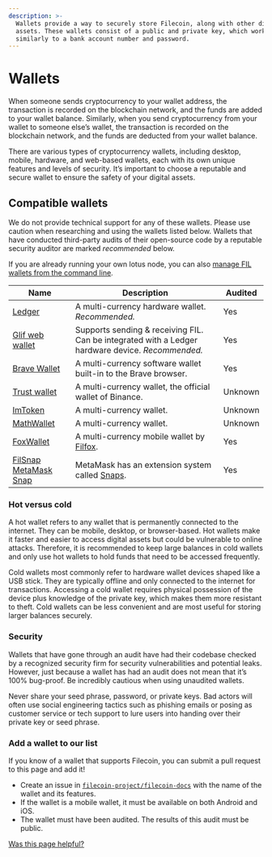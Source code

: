 ```yaml
---
description: >-
  Wallets provide a way to securely store Filecoin, along with other digital
  assets. These wallets consist of a public and private key, which work
  similarly to a bank account number and password.
---
```


# Wallets

When someone sends cryptocurrency to your wallet address, the transaction is recorded on the blockchain network, and the funds are added to your wallet balance. Similarly, when you send cryptocurrency from your wallet to someone else’s wallet, the transaction is recorded on the blockchain network, and the funds are deducted from your wallet balance.

There are various types of cryptocurrency wallets, including desktop, mobile, hardware, and web-based wallets, each with its own unique features and levels of security. It’s important to choose a reputable and secure wallet to ensure the safety of your digital assets.

## Compatible wallets

We do not provide technical support for any of these wallets. Please use caution when researching and using the wallets listed below. Wallets that have conducted third-party audits of their open-source code by a reputable security auditor are marked _recommended_ below.

If you are already running your own lotus node, you can also [manage FIL wallets from the command line](https://lotus.filecoin.io/lotus/manage/manage-fil/).

| Name                                                                                           | Description                                                                                       | Audited |
| ---------------------------------------------------------------------------------------------- | ------------------------------------------------------------------------------------------------- | ------- |
| [Ledger](https://support.ledger.com/hc/en-us/articles/4402721277329-Filecoin-FIL?support=true) | A multi-currency hardware wallet. _Recommended._                                                  | Yes     |
| [Glif web wallet](https://www.glif.io/en?txtype=send)                                          | Supports sending & receiving FIL. Can be integrated with a Ledger hardware device. _Recommended._ | Yes     |
| [Brave Wallet](https://brave.com/wallet/)                                                      | A multi-currency software wallet built-in to the Brave browser.                                   | Yes     |
| [Trust wallet](https://trustwallet.com/)                                                       | A multi-currency wallet, the official wallet of Binance.                                          | Unknown |
| [ImToken](https://token.im/)                                                                   | A multi-currency wallet.                                                                          | Unknown |
| [MathWallet](https://mathwallet.org/en-us/)                                                    | A multi-currency wallet.                                                                          | Unknown |
| [FoxWallet](https://foxwallet.com/)                                                            | A multi-currency mobile wallet by [Filfox](https://filfox.info/en).                               | Yes     |
| [FilSnap MetaMask Snap](https://snaps.metamask.io/snap/npm/filsnap/)                           | MetaMask has an extension system called [Snaps](https://metamask.io/snaps/).                      | Yes     |

### Hot versus cold

A hot wallet refers to any wallet that is permanently connected to the internet. They can be mobile, desktop, or browser-based. Hot wallets make it faster and easier to access digital assets but could be vulnerable to online attacks. Therefore, it is recommended to keep large balances in cold wallets and only use hot wallets to hold funds that need to be accessed frequently.

Cold wallets most commonly refer to hardware wallet devices shaped like a USB stick. They are typically offline and only connected to the internet for transactions. Accessing a cold wallet requires physical possession of the device plus knowledge of the private key, which makes them more resistant to theft. Cold wallets can be less convenient and are most useful for storing larger balances securely.

### Security

Wallets that have gone through an audit have had their codebase checked by a recognized security firm for security vulnerabilities and potential leaks. However, just because a wallet has had an audit does not mean that it’s 100% bug-proof. Be incredibly cautious when using unaudited wallets.

Never share your seed phrase, password, or private keys. Bad actors will often use social engineering tactics such as phishing emails or posing as customer service or tech support to lure users into handing over their private key or seed phrase.

### Add a wallet to our list

If you know of a wallet that supports Filecoin, you can submit a pull request to this page and add it!

* Create an issue in [`filecoin-project/filecoin-docs`](https://github.com/filecoin-project/filecoin-docs) with the name of the wallet and its features.
* If the wallet is a mobile wallet, it must be available on both Android and iOS.
* The wallet must have been audited. The results of this audit must be public.



[Was this page helpful?](https://airtable.com/apppq4inOe4gmSSlk/pagoZHC2i1iqgphgl/form?prefill\_Page+URL=https://docs.filecoin.io/basics/assets/wallets)
